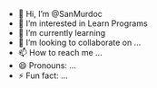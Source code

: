 - 👋 Hi, I’m @SanMurdoc
- 👀 I’m interested in Learn Programs
- 🌱 I’m currently learning 
- 💞️ I’m looking to collaborate on ...
- 📫 How to reach me ...
- 😄 Pronouns: ...
- ⚡ Fun fact: ...

<!---
SanMurdoc/SanMurdoc is a ✨ special ✨ repository because its `README.md` (this file) appears on your GitHub profile.
You can click the Preview link to take a look at your changes.
--->
